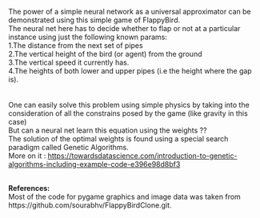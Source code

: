 The power of a simple neural network as a universal approximator can be demonstrated using this simple game of FlappyBird.
<br>
The neural net here has to decide whether to flap or not at a particular instance using just the following known params:
<br>
  1.The distance from the next set of pipes
 <br>
  2.The vertical height of the bird (or agent) from the ground
  <br>
  3.The vertical speed it currently has.
  <br>
  4.The heights of both lower and upper pipes (i.e the height where the gap is).
  <br>
  <br>
  <br>
One can easily solve this problem using simple physics by taking into the consideration of all the constrains posed by the game (like gravity in this case)
<br>
But can a neural net learn this equation using the weights ??
<br>
The solution of the optimal weights is found using a special search paradigm called Genetic Algorithms.
<br>
  More on it : <href>https://towardsdatascience.com/introduction-to-genetic-algorithms-including-example-code-e396e98d8bf3</href>
  
  
  
 <br>
<b>References:</b>
 <br>
 Most of the code for pygame graphics and image data was taken from <href>https://github.com/sourabhv/FlappyBirdClone.git</href>.
 <br>
 
  
